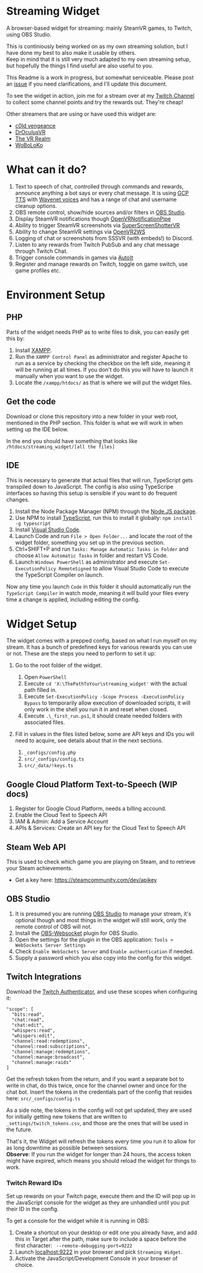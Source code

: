 # Streaming Widget
A browser-based widget for streaming: mainly SteamVR games, to Twitch, using OBS Studio.

This is continiously being worked on as my own streaming solution, but I have done my best to also make it usable by others.  
Keep in mind that it is still very much adapted to my own streaming setup, but hopefully the things I find useful are also useful to you.

This Readme is a work in progress, but somewhat serviceable. Please post an [issue](issues) if you need clarifications, and I'll update this document.

To see the widget in action, join me for a stream over at my [Twitch Channel][twitch] to collect some channel points and try the rewards out. They're cheap!

Other streamers that are using or have used this widget are:
* [c0ld vengeance][c0ldtwitch]
* [DrOculusVR][doctwitch]
* [The VR Realm][paultwitch]
* [WoBoLoKo][wobotwitch]

# What can it do?
1. Text to speech of chat, controlled through commands and rewards, announce anything a bot says or every chat message. It is using [GCP TTS][gcptts] with [Wavenet voices][wavenet] and has a range of chat and username cleanup options.
2. OBS remote control, show/hide sources and/or filters in [OBS Studio][obs].
3. Display SteamVR notifications though [OpenVRNotificationPipe][pipe]
4. Ability to trigger SteamVR screenshots via [SuperScreenShotterVR][sssvr]
5. Ability to change SteamVR settings via [OpenVR2WS][openvr2ws]
6. Logging of chat or screenshots from SSSVR (with embeds!) to Discord.
7. Listen to any rewards from Twitch PubSub and any chat message through Twitch Chat.
8. Trigger console commands in games via [AutoIt][autoit]
9. Register and manage rewards on Twitch, toggle on game switch, use game profiles etc.

# Environment Setup

## PHP
Parts of the widget needs PHP as to write files to disk, you can easily get this by:
1. Install [XAMPP][xampp]. 
2. Run the `XAMPP Control Panel` as administrator and register Apache to run as a service by checking the checkbox on the left side, meaning it will be running at all times. If you don't do this you will have to launch it manually when you want to use the widget.
3. Locate the `/xampp/htdocs/` as that is where we will put the widget files.

## Get the code
Download or clone this repository into a new folder in your web root, mentioned in the PHP section. This folder is what we will work in when setting up the IDE below.

In the end you should have something that looks like `/htdocs/streaming_widget/[all the files]`

## IDE
This is necessary to generate that actual files that will run, TypeScript gets transpiled down to JavaScript. The config is also using TypeScripe interfaces so having this setup is sensible if you want to do frequent changes.
1. Install the Node Package Manager (NPM) through the [Node.JS package][nodejs].
2. Use NPM to install [TypeScript][typescript], run this to install it globally: `npm install -g typescript`
3. Install [Visual Studio Code][vsc].
4. Launch Code and run `File > Open Folder...` and locate the root of the widget folder, something you set up in the previous section.
5. Ctrl+SHIFT+P and run  `Tasks: Manage Automatic Tasks in Folder` and choose `Allow Automatic Tasks` in folder and restart VS Code.
6. Launch `Windows PowerShell` as administrator and execute `Set-ExecutionPolicy RemoteSigned` to allow Visual Studio Code to execute the TypeScript Compiler on launch.

Now any time you launch `Code` in this folder it should automatically run the `TypeScript Compiler` in watch mode, meaning it will build your files every time a change is applied, including editing the config.

# Widget Setup
The widget comes with a prepped config, based on what I run myself on my stream. It has a bunch of predefined keys for various rewards you can use or not. These are the steps you need to perform to set it up:
1. Go to the root folder of the widget.
    1. Open `PowerShell`
    2. Execute `cd 'X:\ThePathToYour\streaming_widget'` with the actual path filled in.
    3. Execute `Set-ExecutionPolicy -Scope Process -ExecutionPolicy Bypass` to temporarily allow execution of downloaded scripts, it will only work in the shell you run it in and reset when closed.
    4. Execute `.\_first_run.ps1`, it should create needed folders with associated files.

2. Fill in values in the files listed below, some are API keys and IDs you will need to acquire, see details about that in the next sections.
    1. `_configs/config.php`
    2. `src/_configs/config.ts`
    3. `src/_data/!keys.ts`

## Google Cloud Platform Text-to-Speech (WIP docs)
1. Register for Google Cloud Platform, needs a billing accound.
2. Enable the Cloud Text to Speech API
3. IAM & Admin: Add a Service Account
4. APIs & Services: Create an API key for the Cloud Text to Speech API

## Steam Web API
This is used to check which game you are playing on Steam, and to retrieve your Steam achievements.
* Get a key here: https://steamcommunity.com/dev/apikey

## OBS Studio
1. It is presumed you are running [OBS Studio](obs) to manage your stream, it's optional though and most things in the widget will still work, only the remote control of OBS will not.
2. Install the [OBS-Websocket](obswebsockets) plugin for OBS Studio.
3. Open the settings for the plugin in the OBS application: `Tools > WebSockets Server Settings` 
4. Check `Enable WebSockets Server` and `Enable authentication` if needed.
5. Supply a password which you also copy into the config for this widget.

## Twitch Integrations
Download the [Twitch Authenticator][twitchauth], and use these scopes when configuring it:
```
"scope": [
  "bits:read",
  "chat:read",
  "chat:edit",
  "whispers:read",
  "whispers:edit",
  "channel:read:redemptions",
  "channel:read:subscriptions",
  "channel:manage:redemptions",
  "channel:manage:broadcast",
  "channel:manage:raids"
]
```
Get the refresh token from the return, and if you want a separate bot to write in chat, do this twice, once for the channel owner and once for the chat bot. Insert the tokens in the credentials part of the config that resides here: `src/_configs/config.ts`

As a side note, the tokens in the config will not get updated, they are used for initially getting new tokens that are written to `_settings/twitch_tokens.csv`, and those are the ones that will be used in the future.

That's it, the Widget will refresh the tokens every time you run it to allow for as long downtime as possible between sessions.  
**Observe**: If you run the widget for longer than 24 hours, the access token might have expired, which means you should reload the widget for things to work.

### Twitch Reward IDs
Set up rewards on your Twitch page, execute them and the ID will pop up in the JavaScript console for the widget as they are unhandled until you put their ID in the config.

To get a console for the widget while it is running in OBS:
1. Create a shortcut on your desktop or edit one you already have, and add this in Target after the path, make sure to include a space before the first character: ` --remote-debugging-port=9222`
2. Launch [localhost:9222][obsdebug] in your browser and pick `Streaming Widget`.
3. Activate the JavaScript/Development Console in your browser of choice.

[issues]: https://github.com/BOLL7708/streaming_widget/issues
[twitch]: https://twitch.tv/boll7708

[c0ldtwitch]: https://www.twitch.tv/c0ldvengeance
[doctwitch]: https://www.twitch.tv/droculusvr
[paultwitch]: https://www.twitch.tv/thevrrealm
[wobotwitch]: https://www.twitch.tv/woboloko

[gcptts]: https://cloud.google.com/text-to-speech
[wavenet]: https://cloud.google.com/text-to-speech/docs/voices

[powershell]: https://github.com/PowerShell/PowerShell/releases/latest
[xampp]: https://www.apachefriends.org/index.html
[vsc]: https://code.visualstudio.com
[typescript]: https://www.typescriptlang.org/download/
[nodejs]: https://nodejs.org

[obs]: https://obsproject.com
[obswebsockets]: https://obsproject.com/forum/resourcesobs-websocket-remote-control-obs-studio-from-websockets.466
[obsdebug]: http://localhost:9222

[pipe]: https://github.com/BOLL7708/OpenVRNotificationPipe
[sssvr]: https://github.com/BOLL7708/SuperScreenShotterVR
[openvr2ws]: https://github.com/BOLL7708/OpenVR2WS

[autoit]: https://www.autoitscript.com
[twitchauth]: https://github.com/jeppevinkel/twitch-oauth